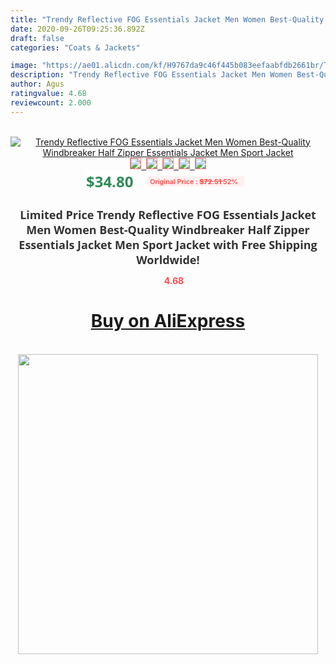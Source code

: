 ```yaml
---
title: "Trendy Reflective FOG Essentials Jacket Men Women Best-Quality Windbreaker Half Zipper Essentials Jacket Men Sport Jacket"
date: 2020-09-26T09:25:36.892Z
draft: false
categories: "Coats & Jackets"

image: "https://ae01.alicdn.com/kf/H9767da9c46f445b083eefaabfdb2661br/Trendy-Reflective-FOG-Essentials-Jacket-Men-Women-Best-Quality-Windbreaker-Half-Zipper-Essentials-Jacket-Men-Sport.jpg"
description: "Trendy Reflective FOG Essentials Jacket Men Women Best-Quality Windbreaker Half Zipper Essentials Jacket Men Sport Jacket"
author: Agus
ratingvalue: 4.68
reviewcount: 2.000
---
```

<br>
<div style="text-align: center;">
<a href="https://s.click.aliexpress.com/e/_9fQll7" target="_blank" rel="nofollow noopener noreferrer"><img alt="Trendy Reflective FOG Essentials Jacket Men Women Best-Quality Windbreaker Half Zipper Essentials Jacket Men Sport Jacket" class="magnifier-image" src="https://ae01.alicdn.com/kf/H9767da9c46f445b083eefaabfdb2661br/Trendy-Reflective-FOG-Essentials-Jacket-Men-Women-Best-Quality-Windbreaker-Half-Zipper-Essentials-Jacket-Men-Sport.jpg_640x640.jpg">
<br>
<img style="border:1px solid salmon" src="https://ae01.alicdn.com/kf/H9767da9c46f445b083eefaabfdb2661br/Trendy-Reflective-FOG-Essentials-Jacket-Men-Women-Best-Quality-Windbreaker-Half-Zipper-Essentials-Jacket-Men-Sport.jpg_120x120.jpg">&nbsp;&nbsp;<img style="border:1px solid salmon" src="https://ae01.alicdn.com/kf/Hbec4f8f5274b42f4bc49b22bf7276a85E/Trendy-Reflective-FOG-Essentials-Jacket-Men-Women-Best-Quality-Windbreaker-Half-Zipper-Essentials-Jacket-Men-Sport.jpg_120x120.jpg">&nbsp;&nbsp;<img style="border:1px solid salmon" src="https://ae01.alicdn.com/kf/H6cbf0a63d63e4b0ea5a420fa7e2693eec/Trendy-Reflective-FOG-Essentials-Jacket-Men-Women-Best-Quality-Windbreaker-Half-Zipper-Essentials-Jacket-Men-Sport.jpg_120x120.jpg">&nbsp;&nbsp;<img style="border:1px solid salmon" src="https://ae01.alicdn.com/kf/Hdc5976ecb4d1495b83d610dd45338046K/Trendy-Reflective-FOG-Essentials-Jacket-Men-Women-Best-Quality-Windbreaker-Half-Zipper-Essentials-Jacket-Men-Sport.jpg_120x120.jpg">&nbsp;&nbsp;<img style="border:1px solid salmon" src="https://ae01.alicdn.com/kf/H10dceb9c396f4a369cf9b81fca14845fO/Trendy-Reflective-FOG-Essentials-Jacket-Men-Women-Best-Quality-Windbreaker-Half-Zipper-Essentials-Jacket-Men-Sport.jpg_120x120.jpg"></a></div><br0>
<div style="text-align: center;"><span style="background-color: white; border: 0px; box-sizing: border-box; color: seagreen; display: inline-block; font-family: &quot;open sans&quot; , &quot;arial&quot; , &quot;helvetica&quot; , sans-serif , &quot;heiti&quot;; font-size: 24px; font-stretch: inherit; font-weight: 700; line-height: inherit; margin: 0px 10px 0px 0px; padding: 0px; vertical-align: middle;">$34.80 </span>
<span style="background: rgb(255 , 241 , 241); border-radius: 3px; border: 0px; box-sizing: border-box; color: #ff4747; display: inline-block; font-family: inherit; font-size: 12px; font-stretch: inherit; font-style: inherit; font-variant: inherit; font-weight: 600; line-height: inherit; margin: 0px; padding: 2px 5px; transform: scale(0.9); vertical-align: middle;">Original Price : <b style="text-decoration: line-through;">$72.51 </b> 52%&nbsp;&nbsp;</span></div>
<h1 style="color: #333333; display: inline-block; font-family: &quot;open sans&quot; , &quot;arial&quot; , &quot;helvetica&quot; , sans-serif , &quot;heiti&quot;; font-size: 18px; font-stretch: inherit; font-weight: 700; text-align: center;">Limited Price Trendy Reflective FOG Essentials Jacket Men Women Best-Quality Windbreaker Half Zipper Essentials Jacket Men Sport Jacket with Free Shipping Worldwide!</h1>
<div style="color: #ff4747; text-align: center;">
<img src="https://4.bp.blogspot.com/-M0ZcTcb-5uY/XleCXlxnR4I/AAAAAAAAAEc/OrjgMkXV1oMQFaCRZj5HQwOCBcu3w1FegCPcBGAYYCw/s1600/star.png" style="height: 15px;">&nbsp;<b>4.68</b></div>
<div class="button_cont" align="center"><a class="buynow_a" href="https://s.click.aliexpress.com/e/_9fQll7" target="_blank" rel="nofollow noopener noreferrer"><H1>Buy on AliExpress</H1></a></div><br>
<div class="separator" style="clear: both; text-align: center;">
<img src="https://lh3.googleusercontent.com/-pTy5HemUv9M/XlePHvY0dAI/AAAAAAAAAE4/0nX5iRUoIWY8eMW9Dpxeirr157OZliDIgCLcBGAsYHQ/s1600/badge.gif" width="480">
</div>
